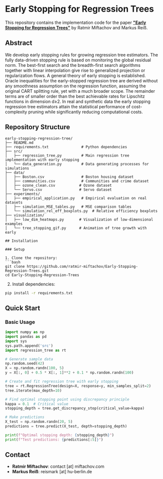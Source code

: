 # Early Stopping for Regression Trees

This repository contains the implementation code for the paper [**"Early Stopping for Regression Trees"**](https://arxiv.org/abs/2502.04709) by Ratmir Miftachov and Markus Reiß.

## Abstract

We develop early stopping rules for growing regression tree estimators. The fully data-driven stopping rule is based on monitoring the global residual norm. The best-first search and the breadth-first search algorithms together with linear interpolation give rise to generalized projection or regularization flows. A general theory of early stopping is established. Oracle inequalities for the early-stopped regression tree are derived without any smoothness assumption on the regression function, assuming the original CART splitting rule, yet with a much broader scope. The remainder terms are of smaller order than the best achievable rates for Lipschitz functions in dimension d≥2. In real and synthetic data the early stopping regression tree estimators attain the statistical performance of cost-complexity pruning while significantly reducing computational costs.

## Repository Structure

```
early-stopping-regression-tree/
├── README.md
├── requirements.txt               # Python dependencies
├── src/
│   ├── regression_tree.py         # Main regression tree implementation with early stopping
│   └── data_generation.py         # Data generating processes for simulations
├── data/
│   ├── Boston.csv                 # Boston housing dataset
│   ├── communities.csv            # Communities and crime dataset
│   ├── ozone_clean.csv           # Ozone dataset
│   └── Servo.csv                 # Servo dataset
├── experiments/
│   ├── empirical_application.py   # Empirical evaluation on real datasets
│   ├── simulation_MSE_tables.py   # MSE comparison tables
│   └── simulation_rel_eff_boxplots.py  # Relative efficiency boxplots
├── visualization/
│   ├── low_dim_heatmaps.py       # Visualization of low-dimensional examples
│   └── tree_stopping_gif.py      # Animation of tree growth with early 

## Installation

### Setup

1. Clone the repository:
```bash
git clone https://github.com/ratmir-miftachov/Early-Stopping-Regression-Trees.git
cd Early-Stopping-Regression-Trees
```

2. Install dependencies:
```bash
pip install -r requirements.txt
```

## Quick Start

### Basic Usage

```python
import numpy as np
import pandas as pd
import sys
sys.path.append('src')
import regression_tree as rt

# Generate sample data
np.random.seed(42)
X = np.random.randn(100, 5)
y = X[:, 0] + 0.5 * X[:, 1]**2 + 0.1 * np.random.randn(100)

# Create and fit regression tree with early stopping
tree = rt.RegressionTree(design=X, response=y, min_samples_split=2)
tree.iterate(max_depth=10)

# Find optimal stopping point using discrepancy principle
kappa = 0.1  # Critical value
stopping_depth = tree.get_discrepancy_stop(critical_value=kappa)

# Make predictions
X_test = np.random.randn(20, 5)
predictions = tree.predict(X_test, depth=stopping_depth)

print(f"Optimal stopping depth: {stopping_depth}")
print(f"Test predictions: {predictions[:5]}")
```

## Contact

- **Ratmir Miftachov**: contact [at] miftachov.com
- **Markus Reiß**: reismark [at] hu-berlin.de


